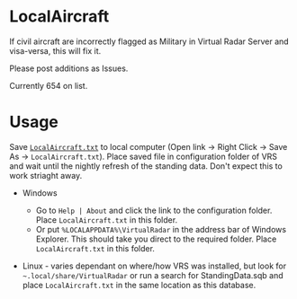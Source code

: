 # LocalAircraft

If civil aircraft are incorrectly flagged as Military in Virtual Radar Server and visa-versa, this will fix it.

Please post additions as Issues.

Currently 654 on list.

# Usage

Save [``LocalAircraft.txt``](https://raw.githubusercontent.com/rikgale/LocalAircraft/main/LocalAircraft.txt) to local computer (Open link -> Right Click -> Save As -> ``LocalAircraft.txt``). Place saved file in configuration folder of VRS and wait until the nightly refresh of the standing data. Don't expect this to work striaght away.

- Windows 
  - Go to ``Help | About`` and click the link to the configuration folder. Place ``LocalAircraft.txt`` in this folder. 
  - Or put ``%LOCALAPPDATA%\VirtualRadar`` in the address bar of Windows Explorer. This should take you direct to the required folder. Place ``LocalAircraft.txt`` in this folder. 

- Linux - varies dependant on where/how VRS was installed, but look for ``~.local/share/VirtualRadar`` or run a search for StandingData.sqb and place ``LocalAircraft.txt`` in the same location as this database.
